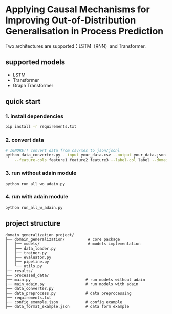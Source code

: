 
# Applying Causal Mechanisms for Improving Out-of-Distribution Generalisation in Process Prediction

Two architectures are supported：LSTM（RNN）and Transformer.


## supported models
- LSTM
- Transformer
- Graph Transformer

## quick start

### 1. install dependencies
```bash
pip install -r requirements.txt
```

### 2. convert data
```bash
# IGNORE!! convert data from csv/xes to json/jsonl
python data_converter.py --input your_data.csv --output your_data.json --format json \
    --feature-cols feature1 feature2 feature3 --label-col label --domain-col domain
```

### 3. run without adain module
```bash
python run_all_wo_adain.py


```

### 4. run with adain module
```bash
python run_all_w_adain.py
```

## project structure

```
domain_generalization_project/
├── domain_generalization/          # core package
│   ├── models/                     # models implementation
│   ├── data_loader.py             
│   ├── trainer.py                 
│   ├── evaluator.py               
│   ├── pipeline.py                
│   └── utils.py                  
├── results/
├── processed_data/
├── main.py                        # run models without adain     
|── main_adain.py                  # run models with adain      
├── data_converter.py   
├── data_preprocess.py             # data preprocessing           
├── requirements.txt               
├── config_example.json            # config example
├── data_format_example.json       # data form example

```
